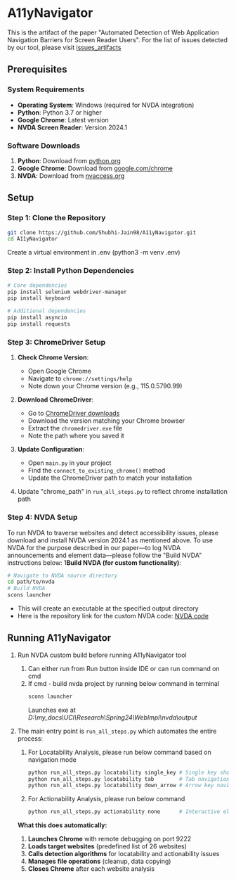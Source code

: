 # A11yNavigator
This is the artifact of the paper "Automated Detection of Web Application Navigation Barriers for Screen Reader Users".
For the list of issues detected by our tool, please visit [issues_artifacts](https://anonymous.4open.science/r/A11yNavigator-942F/issues_artifacts/README.md)

## Prerequisites
### System Requirements
- **Operating System**: Windows (required for NVDA integration)
- **Python**: Python 3.7 or higher
- **Google Chrome**: Latest version
- **NVDA Screen Reader**: Version 2024.1

### Software Downloads
1. **Python**: Download from [python.org](https://www.python.org/downloads/)
2. **Google Chrome**: Download from [google.com/chrome](https://www.google.com/chrome/)
3. **NVDA**: Download from [nvaccess.org](https://www.nvaccess.org/download/?nvdaVersion=2024.1)


## Setup

### Step 1: Clone the Repository
```bash
git clone https://github.com/Shubhi-Jain98/A11yNavigator.git
cd A11yNavigator
```
Create a virtual environment in .env (python3 -m venv .env)

### Step 2: Install Python Dependencies
```bash
# Core dependencies
pip install selenium webdriver-manager
pip install keyboard

# Additional dependencies
pip install asyncio
pip install requests
```

### Step 3: ChromeDriver Setup
1. **Check Chrome Version**:
   - Open Google Chrome
   - Navigate to `chrome://settings/help`
   - Note down your Chrome version (e.g., 115.0.5790.99)

2. **Download ChromeDriver**:
   - Go to [ChromeDriver downloads](https://chromedriver.chromium.org/downloads)
   - Download the version matching your Chrome browser
   - Extract the `chromedriver.exe` file
   - Note the path where you saved it

3. **Update Configuration**:
   - Open `main.py` in your project
   - Find the `connect_to_existing_chrome()` method
   - Update the ChromeDriver path to match your installation

4. Update "chrome_path" in `run_all_steps.py` to reflect chrome installation path

### Step 4: NVDA Setup
To run NVDA to traverse websites and detect accessibility issues, please download and install NVDA version 2024.1 as mentioned above.
To use NVDA for the purpose described in our paper—to log NVDA announcements and element data—please follow the "Build NVDA" instructions below:
1**Build NVDA (for custom functionality)**:
   ```bash
   # Navigate to NVDA source directory
   cd path/to/nvda
   # Build NVDA
   scons launcher
   ```
   - This will create an executable at the specified output directory
   - Here is the repository link for the custom NVDA code: [NVDA code](https://anonymous.4open.science/r/nvda-8DC5/readme.md)


## Running A11yNavigator
1. Run NVDA custom build before running A11yNavigator tool
   1. Can either run from Run button inside IDE or can run command on cmd
   2. If cmd - build nvda project by running below command in terminal
      ```bash
      scons launcher
       ```
      Launches exe at _D:\my_docs\UCI\Research\Spring24\WebImpl\nvda\output_
2. The main entry point is `run_all_steps.py` which automates the entire process:
   1. For Locatability Analysis, please run below command based on navigation mode
      ```bash
      python run_all_steps.py locatability single_key # Single key shortcuts testing
      python run_all_steps.py locatability tab        # Tab navigation testing
      python run_all_steps.py locatability down_arrow # Arrow key navigation testing
      ```
   2. For Actionability Analysis, please run below command 
      ```bash
      python run_all_steps.py actionability none      # Interactive element testing
      ```
   
   **What this does automatically:**
   1. **Launches Chrome** with remote debugging on port 9222
   2. **Loads target websites** (predefined list of 26 websites)
   3. **Calls detection algorithms** for locatability and actionability issues
   4. **Manages file operations** (cleanup, data copying)
   5. **Closes Chrome** after each website analysis